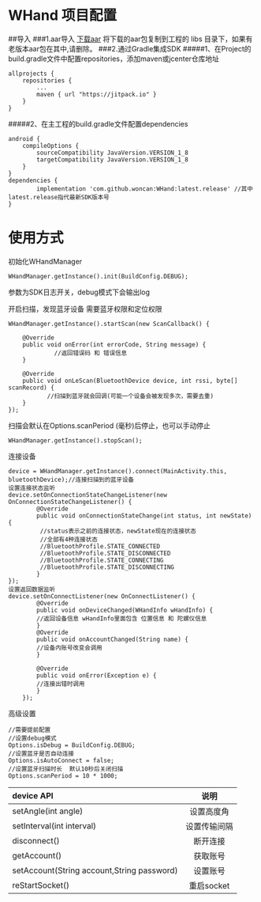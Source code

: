 # WHand 项目配置
##导入
###1.aar导入
[下载aar](http://survey-file.woncan.cn/firmware/20200930-115634/whand-release.aar)
将下载的aar包复制到工程的 libs 目录下，如果有老版本aar包在其中,请删除。
###2.通过Gradle集成SDK
#####1、在Project的build.gradle文件中配置repositories，添加maven或jcenter仓库地址

	allprojects {
		repositories {
			...
			maven { url "https://jitpack.io" }
		}
	}
#####2、在主工程的build.gradle文件配置dependencies

	android {
		compileOptions {
			sourceCompatibility JavaVersion.VERSION_1_8
			targetCompatibility JavaVersion.VERSION_1_8
		}
	}
	dependencies {
	        implementation 'com.github.woncan:WHand:latest.release' //其中latest.release指代最新SDK版本号
	}


# 使用方式
初始化WHandManager

	WHandManager.getInstance().init(BuildConfig.DEBUG);
参数为SDK日志开关，debug模式下会输出log

开启扫描，发现蓝牙设备
需要蓝牙权限和定位权限

	WHandManager.getInstance().startScan(new ScanCallback() {

    	@Override
        public void onError(int errorCode, String message) {
                 //返回错误码 和 错误信息
	    }

    	@Override
        public void onLeScan(BluetoothDevice device, int rssi, byte[] scanRecord) {
               //扫描到蓝牙就会回调(可能一个设备会被发现多次，需要去重)
    	}
	});

扫描会默认在Options.scanPeriod (毫秒)后停止，也可以手动停止

	WHandManager.getInstance().stopScan();

连接设备

	device = WHandManager.getInstance().connect(MainActivity.this, bluetoothDevice);//连接扫描到的蓝牙设备
	设置连接状态监听
	device.setOnConnectionStateChangeListener(new OnConnectionStateChangeListener() {
			@Override
			public void onConnectionStateChange(int status, int newState) {
			 //status表示之前的连接状态，newState现在的连接状态
			 //全部有4种连接状态
			 //BluetoothProfile.STATE_CONNECTED
			 //BluetoothProfile.STATE_DISCONNECTED
			 //BluetoothProfile.STATE_CONNECTING
			 //BluetoothProfile.STATE_DISCONNECTING
			}
	});
	设置返回数据监听
	device.setOnConnectListener(new OnConnectListener() {
			@Override
			public void onDeviceChanged(WHandInfo wHandInfo) {
			//返回设备信息 wHandInfo里面包含 位置信息 和 陀螺仪信息
			}
			@Override
			public void onAccountChanged(String name) {
			//设备内账号改变会调用
			}

			@Override
			public void onError(Exception e) {
			//连接出错时调用
			}
		});

高级设置

	//需要提前配置
	//设置debug模式
	Options.isDebug = BuildConfig.DEBUG;
	//设置蓝牙是否自动连接
	Options.isAutoConnect = false;
	//设置蓝牙扫描时长  默认10秒后关闭扫描
	Options.scanPeriod = 10 * 1000;

| device API|  说明
| :-----  | :----:  |
| setAngle(int angle)|  设置高度角   |
|   setInterval(int interval)|   设置传输间隔   |
|    disconnect()   |  断开连接  |
|   getAccount()   |  获取账号|
|   setAccount(String account,String password)  |  设置账号
|   reStartSocket()  |  重启socket|
	
